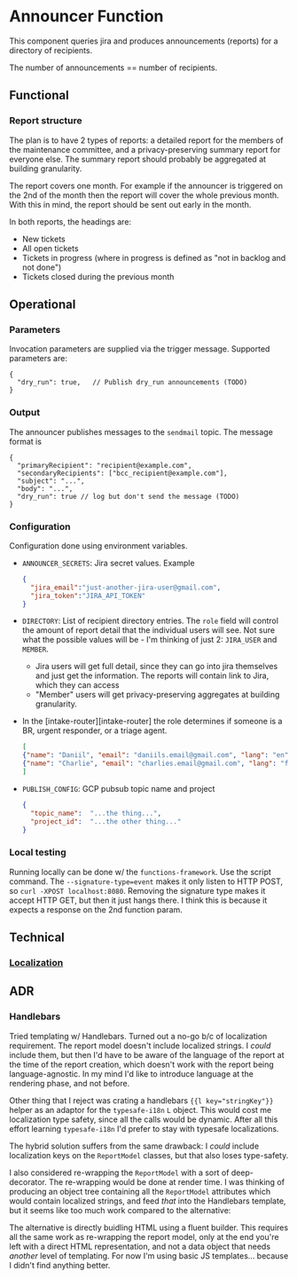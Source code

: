 # Announcer Function

This component queries jira and produces announcements (reports) for a directory of recipients.

The number of announcements == number of recipients.

## Functional 
### Report structure

The plan is to have 2 types of reports: a detailed report for the members of the maintenance
committee, and a privacy-preserving summary report for everyone else. The summary report should
probably be aggregated at building granularity.

The report covers one month. For example if the announcer is triggered on the 2nd of the month then
the report will cover the whole previous month. With this in mind, the report should be sent out
early in the month.

In both reports, the headings are:

* New tickets
* All open tickets
* Tickets in progress (where in progress is defined as "not in backlog and not done")
* Tickets closed during the previous month

## Operational
### Parameters

Invocation parameters are supplied via the trigger message.
Supported parameters are: 

```json5
{
  "dry_run": true,   // Publish dry_run announcements (TODO)
}
```

### Output

The announcer publishes messages to the `sendmail` topic. The message format is 

```json5
{
  "primaryRecipient": "recipient@example.com",
  "secondaryRecipients": ["bcc_recipient@example.com"],
  "subject": "...",
  "body": "...", 
  "dry_run": true // log but don't send the message (TODO)
}
```

### Configuration

Configuration done using environment variables.

* `ANNOUNCER_SECRETS`: Jira secret values. Example
  ```json
  {
    "jira_email":"just-another-jira-user@gmail.com",
    "jira_token":"JIRA_API_TOKEN"
  }
  ```
* `DIRECTORY`: List of recipient directory entries. The `role` field will control the amount of
  report detail that the individual users will see. Not sure what the possible values will be - I'm
  thinking of just 2: `JIRA_USER` and `MEMBER`.
    * Jira users will get full detail, since they can go into jira themselves and just get the
      information. The reports will contain link to Jira, which they can access
    * "Member" users will get privacy-preserving aggregates at building granularity.
* In the [intake-router][intake-router] the role determines if someone is a BR, urgent responder,
  or a triage agent.

  ```json 
  [
  {"name": "Daniil", "email": "daniils.email@gmail.com", "lang": "en", "roles": []},
  {"name": "Charlie", "email": "charlies.email@gmail.com", "lang": "fr", "roles": []},
  ]
  ```
* `PUBLISH_CONFIG`: GCP pubsub topic name and project
  ```json
  {
    "topic_name":  "...the thing...", 
    "project_id":  "...the other thing..."
  }
  ```

### Local testing

Running locally can be done w/ the `functions-framework`. Use the script command. The
`--signature-type=event` makes it only listen to HTTP POST, so `curl -XPOST localhost:8080`.
Removing the signature type makes it accept HTTP GET, but then it just hangs there. I think this is
because it expects a response on the 2nd function param.

## Technical

### [Localization](../doc/localization.md)
  
## ADR

### Handlebars

Tried templating w/ Handlebars. Turned out a no-go b/c of localization requirement. The report model
doesn't include localized strings. I _could_ include them, but then I'd have to be aware of the
language of the report at the time of the report creation, which doesn't work with the report being
language-agnostic. In my mind I'd like to introduce language at the rendering phase, and not before.

Other thing that I reject was crating a handlebars `{{l key="stringKey"}}` helper as an adaptor for
the `typesafe-i18n` `L` object. This would cost me localization type safety, since all the calls
would be dynamic. After all this effort learning `typesafe-i18n` I'd prefer to stay with typesafe
localizations.

The hybrid solution suffers from the same drawback: I _could_ include localization keys on the
`ReportModel` classes, but that also loses type-safety.

I also considered re-wrapping the `ReportModel` with a sort of deep-decorator. The re-wrapping would
be done at render time. I was thinking of producing an object tree containing all the
`ReportModel` attributes which would contain localized strings, and feed _that_ into the Handlebars
template, but it seems like too much work compared to the alternative:

The alternative is directly buidling HTML using a fluent builder. This requires all the same work as
re-wrapping the report model, only at the end you're left with a direct HTML representation, and not
a data object that needs _another_ level of templating. For now I'm using basic JS templates...
because I didn't find anything better.


[typesafe-i18n]: https://github.com/ivanhofer/typesafe-i18n
